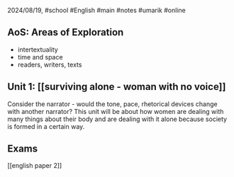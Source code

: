 2024/08/19, #school #English #main #notes #umarik #online 
## AoS: Areas of Exploration
- intertextuality
- time and space
- readers, writers, texts
## Unit 1: [[surviving alone - woman with no voice]]
Consider the narrator - would the tone, pace, rhetorical devices change with another narrator?
This unit will be about how women are dealing with many things about their body and are dealing with it alone because society is formed in a certain way.
## Exams
[[english paper 2]]